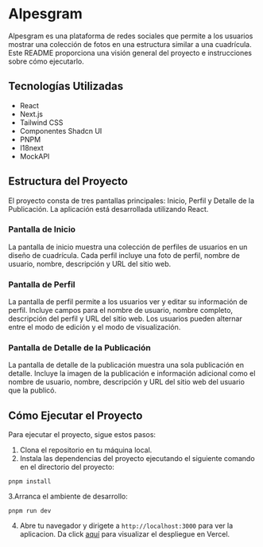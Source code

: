 # Alpesgram

Alpesgram es una plataforma de redes sociales que permite a los usuarios mostrar una colección de fotos en una estructura similar a una cuadrícula. Este README proporciona una visión general del proyecto e instrucciones sobre cómo ejecutarlo.

## Tecnologías Utilizadas

- React
- Next.js
- Tailwind CSS
- Componentes Shadcn UI
- PNPM
- I18next
- MockAPI

## Estructura del Proyecto

El proyecto consta de tres pantallas principales: Inicio, Perfil y Detalle de la Publicación. La aplicación está desarrollada utilizando React.

### Pantalla de Inicio

La pantalla de inicio muestra una colección de perfiles de usuarios en un diseño de cuadrícula. Cada perfil incluye una foto de perfil, nombre de usuario, nombre, descripción y URL del sitio web.

### Pantalla de Perfil

La pantalla de perfil permite a los usuarios ver y editar su información de perfil. Incluye campos para el nombre de usuario, nombre completo, descripción del perfil y URL del sitio web. Los usuarios pueden alternar entre el modo de edición y el modo de visualización.

### Pantalla de Detalle de la Publicación

La pantalla de detalle de la publicación muestra una sola publicación en detalle. Incluye la imagen de la publicación e información adicional como el nombre de usuario, nombre, descripción y URL del sitio web del usuario que la publicó.

## Cómo Ejecutar el Proyecto

Para ejecutar el proyecto, sigue estos pasos:

1. Clona el repositorio en tu máquina local.
2. Instala las dependencias del proyecto ejecutando el siguiente comando en el directorio del proyecto:
  ```
  pnpm install
  ```
3.Arranca el ambiente de desarrollo:
  ```
  pnpm run dev
  ```
4. Abre tu navegador y dirigete a `http://localhost:3000` para ver la aplicacion.
Da click [aquí](https://parcial-1-beryl.vercel.app/) para visualizar el despliegue en Vercel.
